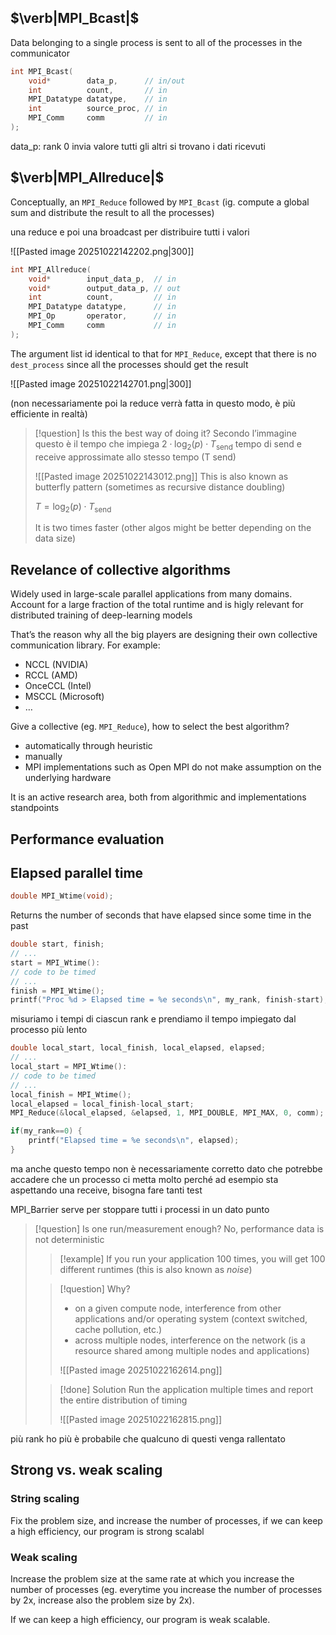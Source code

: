 ## $\verb|MPI_Bcast|$
Data belonging to a single process is sent to all of the processes in the communicator

```c
int MPI_Bcast(
	void*        data_p,      // in/out
	int          count,       // in
	MPI_Datatype datatype,    // in
	int          source_proc, // in
	MPI_Comm     comm         // in
);
```

data_p: rank 0 invia valore tutti gli altri si trovano i dati ricevuti

## $\verb|MPI_Allreduce|$
Conceptually, an `MPI_Reduce` followed by `MPI_Bcast` (ig. compute a global sum and distribute the result to all the processes)

una reduce e poi una broadcast per distribuire tutti i valori

![[Pasted image 20251022142202.png|300]]

```c
int MPI_Allreduce(
	void*        input_data_p,  // in
	void*        output_data_p, // out
	int          count,         // in
	MPI_Datatype datatype,      // in
	MPI_Op       operator,      // in
	MPI_Comm     comm           // in
);
```

The argument list id identical to that for `MPI_Reduce`, except that there is no `dest_process` since all the processes should get the result

![[Pasted image 20251022142701.png|300]]

(non necessariamente poi la reduce verrà fatta in questo modo, è più efficiente in realtà)

>[!question] Is this the best way of doing it?
>Secondo l’immagine questo è il tempo che impiega
>$2\cdot \log_{2}(p)\cdot T_{\text{send}}$ tempo di send e receive approssimate allo stesso tempo (T send)
>
>![[Pasted image 20251022143012.png]]
>This is also known as butterfly pattern (sometimes as recursive distance doubling)
>
>$T=\log_{2}(p)\cdot T_{\text{send}}$
>
>It is two times faster (other algos might be better depending on the data size)

## Revelance of collective algorithms
Widely used in large-scale parallel applications from many domains. Account for a large fraction of the total runtime and is higly relevant for distributed training of deep-learning models

That’s the reason why all the big players are designing their own collective communication library. For example:
- NCCL (NVIDIA)
- RCCL (AMD)
- OnceCCL (Intel)
- MSCCL (Microsoft)
- …

Give a collective (eg. `MPI_Reduce`), how to select the best algorithm?
- automatically through heuristic
- manually
- MPI implementations such as Open MPI do not make assumption on the underlying hardware 

It is an active research area, both from algorithmic and implementations standpoints

## Performance evaluation
## Elapsed parallel time

```c
double MPI_Wtime(void);
```

Returns the number of seconds that have elapsed since some time in the past

```c
double start, finish;
// ...
start = MPI_Wtime():
// code to be timed
// ...
finish = MPI_Wtime();
printf("Proc %d > Elapsed time = %e seconds\n", my_rank, finish-start);
```

misuriamo i tempi di ciascun rank e prendiamo il tempo impiegato dal processo più lento

```c
double local_start, local_finish, local_elapsed, elapsed;
// ...
local_start = MPI_Wtime():
// code to be timed
// ...
local_finish = MPI_Wtime();
local_elapsed = local_finish-local_start;
MPI_Reduce(&local_elapsed, &elapsed, 1, MPI_DOUBLE, MPI_MAX, 0, comm);

if(my_rank==0) {
	printf("Elapsed time = %e seconds\n", elapsed);
}
```

ma anche questo tempo non è necessariamente corretto dato che potrebbe accadere che un processo ci metta molto perché ad esempio sta aspettando una receive, bisogna fare tanti test

MPI_Barrier serve per stoppare tutti i processi in un dato punto

>[!question] Is one run/measurement enough?
>No, performance data is not deterministic
>
>>[!example]
>>If you run your application 100 times, you will get 100 different runtimes (this is also known as *noise*)
>
>>[!question] Why?
>>- on a given compute node, interference from other applications and/or operating system (context switched, cache pollution, etc.) 
>>- across multiple nodes, interference on the network (is a resource shared among multiple nodes and applications)
>>
>>![[Pasted image 20251022162614.png]]
>
>>[!done] Solution
>>Run the application multiple times and report the entire distribution of timing
>>
>>![[Pasted image 20251022162815.png]]

più rank ho più è probabile che qualcuno di questi venga rallentato

## Strong vs. weak scaling
### String scaling
Fix the problem size, and increase the number of processes, if we can keep a high efficiency, our program is strong scalabl
### Weak scaling
Increase the problem size at the same rate at which you increase the number of processes (eg. everytime you  increase the number of processes by 2x, increase also the problem size by 2x).

If we can keep a high efficiency, our program is weak scalable.


